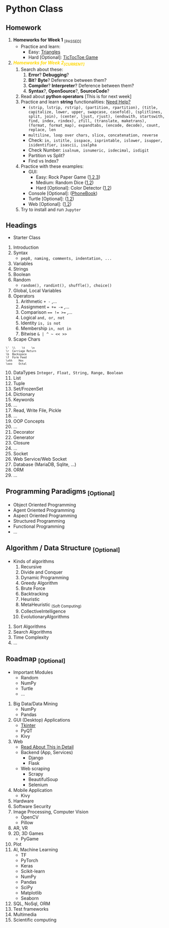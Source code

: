 # Python Class

## Homework

1. **Homeworks for Week 1** <sub>[PASSED]</sub>
   - Practice and learn:
     - Easy: [Triangles](/exercises/01/easy-01-triangle.py)
     - Hard [Optional]: [TicTocToe Game](/exercises/01/hard-01-xo-game.py)
1. **_<div style="color:gold">Homeworks for Week 2<sub>[CURRENT]</sub></div>_**
   1. Search about these:
      1. **Error**? **Debugging**?
      1. **Bit**? **Byte**? Deference between them?
      1. **Compiler**? **Interpreter**? Deference between them?
      1. **Syntax**?, **OpenSource**?, **SourceCode**?
   1. Read about **python operators** [This is for next week]
   1. Practice and learn **string** functionalities: [Need Help?](/exercises/02/review/review-01-string.py)
      - `(strip, lstrip, rstrip), (partition, rpartition), (title, capitalize, lower, upper, swapcase, casefold), (splitlines, split, join), (center, ljust, rjust), (endswith, startswith, find, index, rindex), zfill, (translate, maketrans), (format, format_map), expandtabs, (encode, decode), count, replace, len`
      - `multiline, loop over chars, slice, concatenation, reverse`
      - Check: `in, istitle, isspace, isprintable, islower, isupper, isidentifier, isascii, isalpha`
      - Check Number: `isalnum, isnumeric, isdecimal, isdigit`
      - Partition vs Split?
      - Find vs Index?
   1. Practice with these examples:
      - GUI:
        - Easy: Rock Paper Game ([1](/exercises/02/gui/easy-01-rock-paper.py),[2](/exercises/02/gui/easy-02-rock-paper.py),[3](/exercises/02/gui/easy-03-rock-paper.py))
        - Medium: Random Dice ([1](/exercises/02/gui/medium-01-random-number.py),[2](/exercises/02/gui/medium-02-random-number.py))
        - Hard [Optional]: Color Detector ([1](/exercises/02/gui/hard-01-color-detector.py),[2](/exercises/02/gui/hard-02-color-detector.py))
      - Console [Optional]: ([PhoneBook](/exercises/02/console/optional-01-phone-book.py))
      - Turtle [Optional]: ([1](/exercises/02/turtle/optional-01-turtle.py),[2](/exercises/02/turtle/optional-02-turtle.py))
      - Web [Optional]: ([1](/exercises/02/web/optional-01-flask.py),[2](/exercises/02/web/optional-02-flask.py))
   1. Try to install and run `Jupyter`

## Headings

- Starter Class

1. Introduction
2. Syntax
   - `pep8, naming, comments, indentation, ...`
3. Variables
4. Strings
5. Boolean
6. Random
   - `random(), randint(), shuffle(), choice()`
7. Global, Local Variables
8. Operators
   1. Arithmetic `+ -` ,...
   2. Assignment `= += -=` ,...
   3. Comparison `== != >=` ,...
   4. Logical `and, or, not`
   5. Identity `is, is not`
   6. Membership `in, not in`
   7. Bitwise `& | ^ ~ << >>`
9. Scape Chars
<pre style="font-size:60%">
\'	\\    \t    \n
\r	Carriage Return
\b	Backspace
\f	Form Feed
\xhh	Hex
\ooo	Octal
</pre>
10. DataTypes `Integer, Float, String, Range, Boolean`
11. List
12. Tuple
13. Set/FrozenSet
14. Dictionary
15. Keywords
16. ...
17. Read, Write File, Pickle
18. ...
19. OOP Concepts
1. ...
1. Decorator
1. Generator
1. Closure
1. ...
1. Socket
1. Web Service/Web Socket
1. Database (MariaDB, Sqlite, ...)
1. ORM
1. ...

## Programming Paradigms <sub>[Optional]</sub>

- Object Oriented Programming
- Agent Oriented Programming
- Aspect Oriented Programming
- Structured Programming
- Functional Programming
- ...

## Algorithm / Data Structure <sub>[Optional]</sub>

- Kinds of algorithms
  1. Recursive
  2. Divide and Conquer
  3. Dynamic Programming
  4. Greedy Algorithm
  5. Brute Force
  6. Backtracking
  7. Heuristic
  8. MetaHeuristic <sub>(Soft Computing)</sub>
  9. CollectiveIntelligence
  10. EvolutionaryAlgorithms

1. Sort Algorithms
2. Search Algorithms
3. Time Complexity
4. ...

## Roadmap <sub>[Optional]</sub>

- Important Modules
  - Random
  - NumPy
  - Turtle
  - ...

1. Big Data/Data Mining
   - NumPy
   - Pandas
2. GUI (Desktop) Applications
   - [Tkinter](/exercises/02/gui/)
   - PyQT
   - Kivy
3. Web
   - [Read About This in Detail](/README-WEB.md)
   - Backend (App, Services)
     - Django
     - Flask
   - Web scraping
     - Scrapy
     - BeautifulSoup
     - Selenium
4. Mobile Application
   - Kivy
5. Hardware
6. Software Security
7. Image Processing, Computer Vision
   - OpenCV
   - Pillow
8. AR, VR
9. 2D, 3D Games
   - PyGame
10. Plot
11. AI, Machine Learning
    - TF
    - PyTorch
    - Keras
    - Scikit-learn
    - NumPy
    - Pandas
    - SciPy
    - Matplotlib
    - Seaborn
12. SQL, NoSql, ORM
13. Test frameworks
14. Multimedia
15. Scientific computing